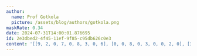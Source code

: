 ```yaml
---
author:
  name: Prof Gotkola
  picture: /assets/blog/authors/gotkola.png
maskRate: 0.34
date: 2024-07-31T14:00:01.876695
id: 2e3dbed2-4f45-11ef-9f85-c95db626c0e3
content: '[[9, 2, 0, 7, 0, 8, 3, 0, 6], [0, 0, 8, 0, 3, 0, 0, 2, 0], [3, 6, 0, 1, 2, 5, 8, 9, 7], [8, 0, 6, 0, 1, 2, 4, 7, 0], [1, 0, 2, 0, 5, 0, 6, 0, 0], [4, 9, 0, 8, 7, 6, 2, 1, 0], [5, 8, 7, 2, 6, 3, 9, 0, 1], [6, 1, 0, 4, 8, 7, 0, 3, 0], [2, 4, 3, 0, 9, 0, 7, 6, 0]]'
---
```

